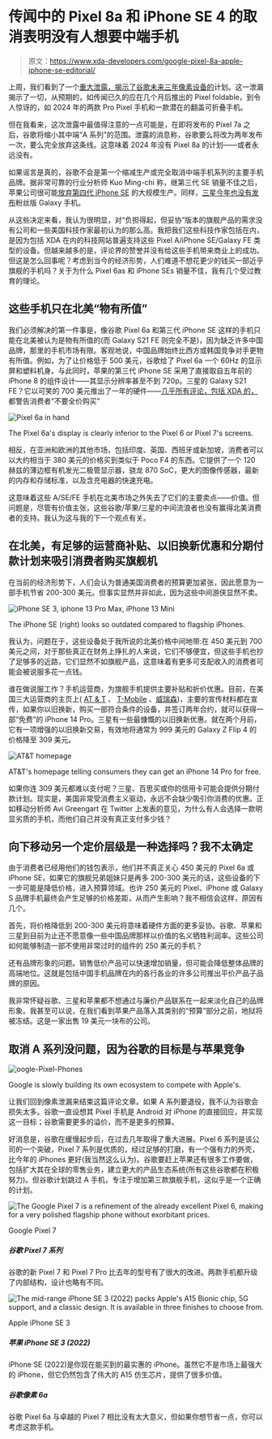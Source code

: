# 传闻中的 Pixel 8a 和 iPhone SE 4 的取消表明没有人想要中端手机

> 原文：<https://www.xda-developers.com/google-pixel-8a-apple-iphone-se-editorial/>

上周，我们看到了一个[重大泄露，揭示了谷歌未来三年像素设备的](https://www.xda-developers.com/2023-2025-google-pixel-roadmap-leak/)计划。这一泄漏揭示了一切，从预期的，如传闻已久的应在几个月后推出的 Pixel foldable，到令人惊讶的，如 2024 年的两款 Pro Pixel 手机和一款潜在的翻盖可折叠手机。

但在我看来，这次泄露中最值得注意的一点可能是，在即将发布的 Pixel 7a 之后，谷歌将缩小其中端“A 系列”的范围。泄露的消息称，谷歌要么将改为两年发布一次，要么完全放弃这条线。这意味着 2024 年没有 Pixel 8a 的计划——或者永远没有。

如果谣言是真的，谷歌不会是第一个缩减生产或完全取消中端手机系列的主要手机品牌。据非常可靠的行业分析师 Kuo Ming-chi 称，继第三代 SE 销量不佳之后，苹果公司很可能[放弃第四代 iPhone SE](https://www.xda-developers.com/apple-iphone-se-4-cancel-postpone/) 的大规模生产。同样，[三星今年也没有发布](https://www.xda-developers.com/samsung-galaxy-s22-fe-canceled/)粉丝版 Galaxy 手机。

从这些决定来看，我认为很明显，对“负担得起，但妥协”版本的旗舰产品的需求没有公司和一些美国科技作家最初认为的那么高。我把我们这些科技作家包括在内，是因为包括 XDA 在内的科技网站普遍支持这些 Pixel A/iPhone SE/Galaxy FE 类型的设备。但越来越多的是，评论界的赞誉并没有给这些手机带来商业上的成功。但这是怎么回事呢？考虑到当今的经济形势，人们难道不想花更少的钱买一部近乎旗舰的手机吗？关于为什么 Pixel 6as 和 iPhone SEs 销量不佳，我有几个受过教育的理论。

## 这些手机只在北美“物有所值”

我们必须解决的第一件事是，像谷歌 Pixel 6a 和第三代 iPhone SE 这样的手机只能在北美被认为是物有所值的(而 Galaxy S21 FE 则完全不是)，因为缺乏许多中国品牌，那里的手机市场有限。客观地说，中国品牌始终比西方或韩国竞争对手更物有所值。例如，为了让价格低于 500 美元，谷歌给了 Pixel 6a 一个 60Hz 的显示屏和塑料机身。与此同时，苹果的第三代 iPhone SE 采用了直接取自五年前的 iPhone 8 的组件设计——其显示分辨率甚至不到 720p。三星的 Galaxy S21 FE？它以可笑的 700 美元推出了一年的硬件——[几乎所有评论，包括 XDA 的，](https://www.xda-developers.com/samsung-galaxy-s21-fe-review/)都警告消费者“不要全价购买”

 <picture>![Pixel 6a in hand](img/3e09b68d2b0f5ffefc0297322365497a.png)</picture> 

The Pixel 6a's display is clearly inferior to the Pixel 6 or Pixel 7's screens. 

相反，在亚洲和欧洲的其他市场，包括印度、英国、西班牙或新加坡，消费者可以以大约相当于 380 美元的价格买到类似于 Poco F4 的东西。它提供了一个 120 赫兹的薄边框有机发光二极管显示器，骁龙 870 SoC，更大的图像传感器，最新的内存和存储标准，以及含充电器的快速充电。

这意味着这些 A/SE/FE 手机在北美市场之外失去了它们的主要卖点——价值。但问题是，尽管有价值主张，这些谷歌/苹果/三星的中间流浪者也没有赢得北美消费者的支持。我认为这与我的下一个观点有关。

## 在北美，有足够的运营商补贴、以旧换新优惠和分期付款计划来吸引消费者购买旗舰机

在当前的经济形势下，人们会认为普通美国消费者的预算更加紧张，因此愿意为一部手机节省 200-300 美元。但事实显然并非如此，因为这些中间游侠显然不卖。

 <picture>![iPhone SE 3, iphone 13 Pro Max, iPhone 13 Mini](img/5ed91b8db25b61cb26ff4b9998ba94d4.png)</picture> 

The iPhone SE (right) looks so outdated compared to flagship iPhones. 

我认为，问题在于，这些设备处于我所说的北美价格中间地带:在 450 美元到 700 美元之间，对于那些真正在财务上挣扎的人来说，它们不够便宜，但这些手机也抄了足够多的近路，它们显然不如旗舰产品，这意味着有更多可支配收入的消费者可能会被说服多花一点钱。

谁在做说服工作？手机运营商，为旗舰手机提供主要补贴和折价优惠。目前，在美国三大运营商的主页上( [AT & T](https://www.anrdoezrs.net/links/100122946/type/dlg/sid/UUxdaUeUpU1001400/https://www.att.com/buy/phones/apple-iphone-14-pro.html) 、 [T-Mobile](https://www.t-mobile.com/cell-phones/brand/apple?icid=MGPO_TMO_P_224LN4IP14_094HGQKOCCUTOFAS32459) 、[威瑞森](https://www.anrdoezrs.net/links/100122946/type/dlg/sid/UUxdaUeUpU1001400/https://www.verizon.com/smartphones/apple-iphone-14-pro/))，主要的宣传材料都在宣传，如果你以旧换新，购买一部符合条件的设备，并签订两年合约，就可以获得一部“免费”的 iPhone 14 Pro。三星有一些最慷慨的以旧换新优惠。就在两个月前，它有一项增强的以旧换新交易，有效地将通常为 999 美元的 Galaxy Z Flip 4 的价格降至 309 美元。

 <picture>![AT&T homepage](img/b050cdf50bb6e0c33b216d965d8bf793.png)</picture> 

AT&T's homepage telling consumers they can get an iPhone 14 Pro for free. 

如果你连 309 美元都难以支付呢？三星、百思买或你的信用卡可能会提供分期付款计划。现实是，美国非常受消费主义驱动，永远不会缺少吸引你消费的优惠。正如移动分析师 Avi Greengart 在 Twitter 上发表的意见，为什么有人会选择一款明显劣质的手机，而他们自己并没有真正支付多少钱？

## 向下移动另一个定价层级是一种选择吗？我不太确定

由于消费者已经用他们的钱包表示，他们并不真正关心 450 美元的 Pixel 6a 或 iPhone SE，如果它的旗舰兄弟姐妹只是再多 200-300 美元的话，这些设备的下一步可能是降低价格，进入预算领域。也许 250 美元的 Pixel、iPhone 或 Galaxy S 品牌手机最终会产生足够的价格差距，从而产生影响？我不相信会这样，原因有几个。

首先，将价格降低到 200-300 美元将意味着硬件方面的更多妥协。谷歌、苹果和三星到目前为止还不愿意像一些中国品牌那样以价值的名义牺牲利润率。这些公司如何能够制造一部不使用非常过时的组件的 250 美元的手机？

还有品牌形象的问题。销售低价产品可以快速增加销量，但可能会降低整体品牌的高端地位。这就是包括中国手机品牌在内的各行各业的许多公司推出平价产品子品牌的原因。

我非常怀疑谷歌、三星和苹果都不想通过与廉价产品联系在一起来淡化自己的品牌形象。我甚至可以说，在我们看到苹果产品落入其类别的“预算”部分之前，地狱将被冻结。这是一家出售 19 美元一块布的公司。

## 取消 A 系列没问题，因为谷歌的目标是与苹果竞争

 <picture>![oogle-Pixel-Phones](img/50c23dd953fa1584919f0ddceb834ab1.png)</picture> 

Google is slowly building its own ecosystem to compete with Apple's. 

让我们回到像素泄漏来结束这篇评论文章。如果 A 系列要退役，我不认为谷歌会损失太多。谷歌一直设想其 Pixel 手机是 Android 对 iPhone 的直接回应，并实现这一目标；谷歌需要更多的溢价，而不是更多的预算。

好消息是，谷歌在缓慢起步后，在过去几年取得了重大进展。Pixel 6 系列是该公司的一个突破，Pixel 7 系列是优质的，经过足够的打磨，有一个强有力的外壳，比今年的 iPhones 更好(我当然这么认为)。谷歌要赶上苹果还有很多工作要做，包括扩大其在全球的零售业务，建立更大的产品生态系统(所有这些谷歌都在积极努力)。但谷歌计划跳过 A 手机，专注于增加第三款旗舰手机，这似乎是一个正确的计划。

 <picture>![The Google Pixel 7 is a refinement of the already excellent Pixel 6, making for a very polished flagship phone without exorbitant prices.](img/16f1d475c460ff2e78f238b7fbfbcadf.png)</picture> 

Google Pixel 7

##### 谷歌 Pixel 7 系列

谷歌的新 Pixel 7 和 Pixel 7 Pro 比去年的型号有了很大的改进。两款手机都升级了内部结构，设计也略有不同。

 <picture>![The mid-range iPhone SE 3 (2022) packs Apple's A15 Bionic chip, 5G support, and a classic design. It is available in three finishes to choose from.](img/b322ddc3464f1c39168cee41e0ba7c17.png)</picture> 

Apple iPhone SE 3

##### 苹果 iPhone SE 3 (2022)

iPhone SE (2022)是你现在能买到的最实惠的 iPhone。虽然它不是市场上最强大的 iPhone，但它仍然包含了伟大的 A15 仿生芯片，提供了很多价值。

##### 谷歌像素 6a

谷歌 Pixel 6a 与卓越的 Pixel 7 相比没有太大意义，但如果你想节省一点，你可以考虑这款手机。